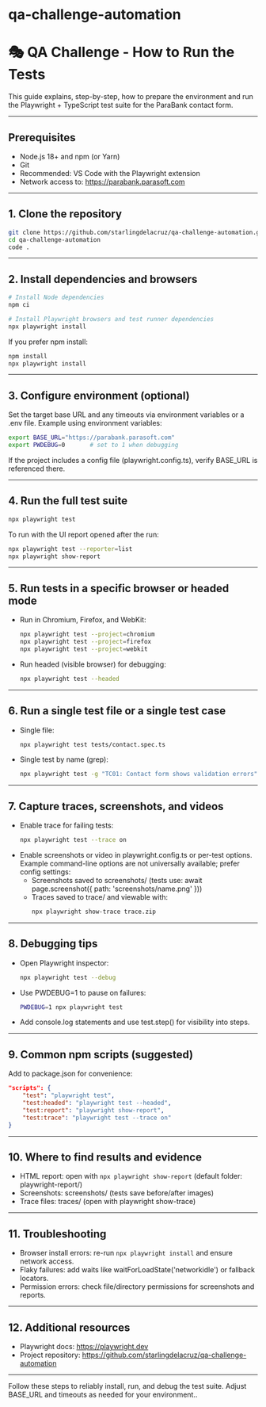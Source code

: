 # qa-challenge-automation
# 🎭 QA Challenge - How to Run the Tests

This guide explains, step-by-step, how to prepare the environment and run the Playwright + TypeScript test suite for the ParaBank contact form.

---

## Prerequisites
- Node.js 18+ and npm (or Yarn)
- Git
- Recommended: VS Code with the Playwright extension
- Network access to: https://parabank.parasoft.com

---

## 1. Clone the repository
```bash
git clone https://github.com/starlingdelacruz/qa-challenge-automation.git
cd qa-challenge-automation
code .
```

---

## 2. Install dependencies and browsers
```bash
# Install Node dependencies
npm ci

# Install Playwright browsers and test runner dependencies
npx playwright install
```

If you prefer npm install:
```bash
npm install
npx playwright install
```

---

## 3. Configure environment (optional)
Set the target base URL and any timeouts via environment variables or a .env file. Example using environment variables:
```bash
export BASE_URL="https://parabank.parasoft.com"
export PWDEBUG=0       # set to 1 when debugging
```
If the project includes a config file (playwright.config.ts), verify BASE_URL is referenced there.

---

## 4. Run the full test suite
```bash
npx playwright test
```

To run with the UI report opened after the run:
```bash
npx playwright test --reporter=list
npx playwright show-report
```

---

## 5. Run tests in a specific browser or headed mode
- Run in Chromium, Firefox, and WebKit:
    ```bash
    npx playwright test --project=chromium
    npx playwright test --project=firefox
    npx playwright test --project=webkit
    ```
- Run headed (visible browser) for debugging:
    ```bash
    npx playwright test --headed
    ```

---

## 6. Run a single test file or a single test case
- Single file:
    ```bash
    npx playwright test tests/contact.spec.ts
    ```
- Single test by name (grep):
    ```bash
    npx playwright test -g "TC01: Contact form shows validation errors"
    ```

---

## 7. Capture traces, screenshots, and videos
- Enable trace for failing tests:
    ```bash
    npx playwright test --trace on
    ```
- Enable screenshots or video in playwright.config.ts or per-test options. Example command-line options are not universally available; prefer config settings:
    - Screenshots saved to screenshots/ (tests use: await page.screenshot({ path: 'screenshots/name.png' }))
    - Traces saved to trace/ and viewable with:
        ```bash
        npx playwright show-trace trace.zip
        ```

---

## 8. Debugging tips
- Open Playwright inspector:
    ```bash
    npx playwright test --debug
    ```
- Use PWDEBUG=1 to pause on failures:
    ```bash
    PWDEBUG=1 npx playwright test
    ```
- Add console.log statements and use test.step() for visibility into steps.

---

## 9. Common npm scripts (suggested)
Add to package.json for convenience:
```json
"scripts": {
    "test": "playwright test",
    "test:headed": "playwright test --headed",
    "test:report": "playwright show-report",
    "test:trace": "playwright test --trace on"
}
```

---

## 10. Where to find results and evidence
- HTML report: open with `npx playwright show-report` (default folder: playwright-report/)
- Screenshots: screenshots/ (tests save before/after images)
- Trace files: traces/ (open with playwright show-trace)

---

## 11. Troubleshooting
- Browser install errors: re-run `npx playwright install` and ensure network access.
- Flaky failures: add waits like waitForLoadState('networkidle') or fallback locators.
- Permission errors: check file/directory permissions for screenshots and reports.

---

## 12. Additional resources
- Playwright docs: https://playwright.dev
- Project repository: https://github.com/starlingdelacruz/qa-challenge-automation

---

Follow these steps to reliably install, run, and debug the test suite. Adjust BASE_URL and timeouts as needed for your environment..